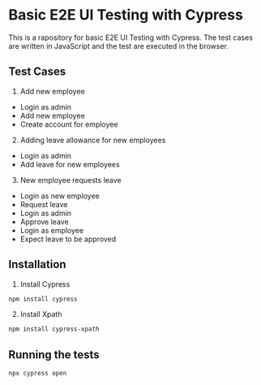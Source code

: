 # Basic E2E UI Testing with Cypress

This is a rapository for basic E2E UI Testing with Cypress. The test cases are written in JavaScript and the test are executed in the browser.

## Test Cases

1. Add new employee

- Login as admin
- Add new employee
- Create account for employee

2. Adding leave allowance for new employees

- Login as admin
- Add leave for new employees

3. New employee requests leave

- Login as new employee
- Request leave
- Login as admin
- Approve leave
- Login as employee
- Expect leave to be approved

## Installation

1. Install Cypress

```bash
npm install cypress
```

2. Install Xpath

```bash
npm install cypress-xpath
```

## Running the tests

```bash
npx cypress open
```
